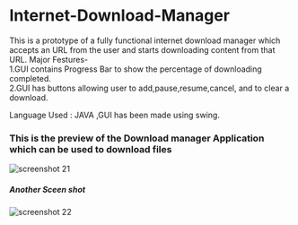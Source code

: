# Internet-Download-Manager
This is a prototype of a fully functional internet download manager which accepts an URL from the user and starts downloading content from that URL.
Major Festures-<br>
1.GUI contains Progress Bar to show the percentage of downloading completed.<br>
2.GUI has buttons allowing user to add,pause,resume,cancel, and to clear a download.

Language Used : JAVA ,GUI has been made using swing.

### This is the preview of the Download manager Application which can be used to download files

![screenshot 21](https://cloud.githubusercontent.com/assets/24290847/22510683/da58e3e6-e8b8-11e6-9315-6a0134d73423.png)


##### Another Sceen shot
![screenshot 22](https://cloud.githubusercontent.com/assets/24290847/22510686/dc9405c8-e8b8-11e6-8d27-152c3e79fc40.png)


